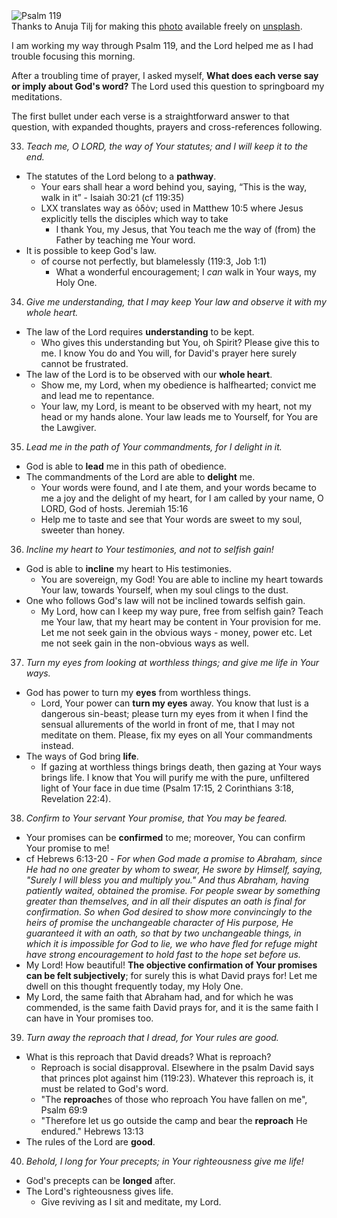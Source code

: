 <div className="postImageContainer"><img src="/blogpost/psalm-119.jpg" className="wideNonMovingPostimage" alt="Psalm 119" title="Psalm 119" /></div>

<div className="captionText">Thanks to Anuja Tilj for making this <a href="https://unsplash.com/photos/jNYSxUbq-ao" target="_blank">photo</a> available freely on <a href="https://www.unsplash.com" target="_blank">unsplash</a>.</div>

I am working my way through Psalm 119, and the Lord helped me as I had trouble focusing this morning.

After a troubling time of prayer, I asked myself, **What does each verse say or imply about God's word?** The Lord used this question to springboard my meditations.

The first bullet under each verse is a straightforward answer to that question, with expanded thoughts, prayers and cross-references following.

33. _Teach me, O LORD, the way of Your statutes; and I will keep it to the end._
- The statutes of the Lord belong to a **pathway**.
  - Your ears shall hear a word behind you, saying, “This is the way, walk in it” - Isaiah 30:21 (cf 119:35)
  - LXX translates way as ὁδὸν; used in Matthew 10:5 where Jesus explicitly tells the disciples which way to take
    - I thank You, my Jesus, that You teach me the way of (from) the Father by teaching me Your word.
- It is possible to keep God's law.
  - of course not perfectly, but blamelessly (119:3, Job 1:1)
    - What a wonderful encouragement; I _can_ walk in Your ways, my Holy One.
34. _Give me understanding, that I may keep Your law and observe it with my whole heart._
- The law of the Lord requires **understanding** to be kept.
  - Who gives this understanding but You, oh Spirit? Please give this to me. I know You do and You will, for David's prayer here surely cannot be frustrated.
- The law of the Lord is to be observed with our **whole heart**.
  - Show me, my Lord, when my obedience is halfhearted; convict me and lead me to repentance.
  - Your law, my Lord, is meant to be observed with my heart, not my head or my hands alone. Your law leads me to Yourself, for You are the Lawgiver.
35. _Lead me in the path of Your commandments, for I delight in it._
- God is able to **lead** me in this path of obedience.
- The commandments of the Lord are able to **delight** me.
  - Your words were found, and I ate them, and your words became to me a joy and the delight of my heart, for I am called by your name, O LORD, God of hosts. Jeremiah 15:16
  - Help me to taste and see that Your words are sweet to my soul, sweeter than honey.
36. _Incline my heart to Your testimonies, and not to selfish gain!_
- God is able to **incline** my heart to His testimonies.
  - You are sovereign, my God! You are able to incline my heart towards Your law, towards Yourself, when my soul clings to the dust.
- One who follows God's law will not be inclined towards selfish gain.
  - My Lord, how can I keep my way pure, free from selfish gain? Teach me Your law, that my heart may be content in Your provision for me. Let me not seek gain in the obvious ways - money, power etc. Let me not seek gain in the non-obvious ways as well.
37. _Turn my eyes from looking at worthless things; and give me life in Your ways._
- God has power to turn my **eyes** from worthless things.
  - Lord, Your power can **turn my eyes** away. You know that lust is a dangerous sin-beast; please turn my eyes from it when I find the sensual allurements of the world in front of me, that I may not meditate on them. Please, fix my eyes on all Your commandments instead.
- The ways of God bring **life**.
  - If gazing at worthless things brings death, then gazing at Your ways brings life. I know that You will purify me with the pure, unfiltered light of Your face in due time (Psalm 17:15, 2 Corinthians 3:18, Revelation 22:4).
38. _Confirm to Your servant Your promise, that You may be feared._
- Your promises can be **confirmed** to me; moreover, You can confirm Your promise to me! 
- cf Hebrews 6:13-20 - _For when God made a promise to Abraham, since He had no one greater by whom to swear, He swore by Himself, saying, "Surely I will bless you and multiply you." And thus Abraham, having patiently waited, obtained the promise. For people swear by something greater than themselves, and in all their disputes an oath is final for confirmation. So when God desired to show more convincingly to the heirs of promise the unchangeable character of His purpose, He guaranteed it with an oath, so that by two unchangeable things, in which it is impossible for God to lie, we who have fled for refuge might have strong encouragement to hold fast to the hope set before us._
- My Lord! How beautiful! **The objective confirmation of Your promises can be felt subjectively**; for surely this is what David prays for! Let me dwell on this thought frequently today, my Holy One.
- My Lord, the same faith that Abraham had, and for which he was commended, is the same faith David prays for, and it is the same faith I can have in Your promises too.
39. *Turn away the reproach that I dread, for Your rules are good.*
- What is this reproach that David dreads? What is reproach?
  - Reproach is social disapproval. Elsewhere in the psalm David says that princes plot against him (119:23). Whatever this reproach is, it must be related to God's word.
  - "The **reproach**es of those who reproach You have fallen on me", Psalm 69:9
  - "Therefore let us go outside the camp and bear the **reproach** He endured." Hebrews 13:13
- The rules of the Lord are **good**.
40. *Behold, I long for Your precepts; in Your righteousness give me life!*
- God's precepts can be **longed** after.
- The Lord's righteousness gives life.
	- Give reviving as I sit and meditate, my Lord.